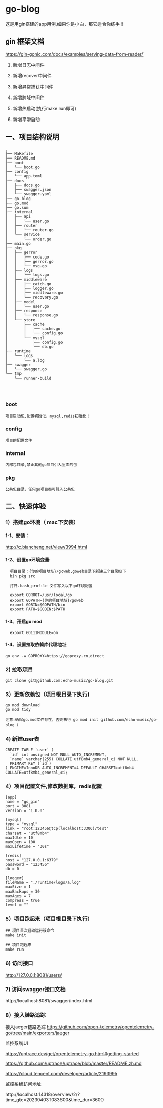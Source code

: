 # go-blog

这是用gin搭建的app用例,如果你是小白，那它适合你练手！

## gin 框架文档

https://gin-gonic.com/docs/examples/serving-data-from-reader/

1. 新增日志中间件

2. 新增recover中间件

3. 新增异常捕获中间件

4. 新增跨域中间件

5. 新增热启动(执行make run即可)

6. 新增平滑启动

## 一、项目结构说明

```
.
├── Makefile
├── README.md
├── boot
│   └── boot.go
├── config
│   └── app.toml
├── docs
│   ├── docs.go
│   ├── swagger.json
│   └── swagger.yaml
├── go-blog
├── go.mod
├── go.sum
├── internal
│   ├── api
│   │   └── user.go
│   ├── router
│   │   └── router.go
│   └── service
│       └── order.go
├── main.go
├── pkg
│   ├── gerror
│   │   ├── code.go
│   │   ├── gerror.go
│   │   └── msg.go
│   ├── logs
│   │   └── logs.go
│   ├── middleware
│   │   ├── catch.go
│   │   ├── logger.go
│   │   ├── middleware.go
│   │   └── recovery.go
│   ├── model
│   │   └── user.go
│   ├── response
│   │   └── response.go
│   └── store
│       ├── cache
│       │   ├── cache.go
│       │   └── config.go
│       └── mysql
│           ├── config.go
│           └── db.go
├── runtime
│   └── logs
│       └── a.log
├── swagger
│   └── swagger.go
└── tmp
    └── runner-build




```

### boot

```
项目启动包,配置初始化，mysql,redis初始化；
```

### config

```
项目的配置文件
```

### internal

```
内部包目录,禁止其他go项目引入里面的包
```

### pkg

```
公共包目录，任何go项目都可引入公共包
```

## 二、快速体验

### 1）搭建go环境（ mac下安装）

#### 1-1、安装：

http://c.biancheng.net/view/3994.html

#### 1-2、设置go环境变量:

```
  项目目录：{你的项目地址}/goweb,goweb目录下新建三个目录如下
  bin pkg src
  
  打开.bash_profile 文件写入以下go环境配置
 
  export GOROOT=/usr/local/go
  export GOPATH={你的项目地址}/goweb
  export GOBIN=$GOPATH/bin
  export PATH=$GOBIN:$PATH
``` 

#### 1-3、开启go mod

```
  export GO111MODULE=on
```

#### 1-4、设置拉取依赖库代理地址

```
go env -w GOPROXY=https://goproxy.cn,direct
```

### 2) 拉取项目

```
git clone git@github.com:echo-music/go-blog.git
```

### 3）更新依赖包（项目根目录下执行)

```
go mod download
go mod tidy

注意:确保go.mod文件存在，否则执行 go mod init github.com/echo-music/go-blog ）

```

### 4) 新建user表

```
CREATE TABLE `user` (
  `id` int unsigned NOT NULL AUTO_INCREMENT,
  `name` varchar(255) COLLATE utf8mb4_general_ci NOT NULL,
  PRIMARY KEY (`id`)
) ENGINE=InnoDB AUTO_INCREMENT=4 DEFAULT CHARSET=utf8mb4 COLLATE=utf8mb4_general_ci;
```

### 4）项目配置文件,修改数据库，redis配置

```
[app]
name = "go_gin"
port = 8081
version = "1.0.0"

[mysql]
type = "mysql"
link = "root:123456@tcp(localhost:3306)/test"
charset = "utf8mb4"
maxIdle = 10
maxOpen = 100
maxLifetime = "30s"

[redis]
host = "127.0.0.1:6379"
password = "123456"
db = 0

[logger]
fileName = "./runtime/logs/a.log"
maxSize = 1
maxBackups = 30
maxAges = 7
compress = true
level = ""
```

### 5）项目跑起来（项目根目录下执行）

```
## 项目首次启动运行该命令
make init

## 项目跑起来
make run
```

### 6) 访问接口

http://127.0.0.1:8081/users/

### 7) 访问swagger接口文档

http://localhost:8081/swagger/index.html

### 8）接入链路追踪

接入jaeger链路追踪
https://github.com/open-telemetry/opentelemetry-go/tree/main/exporters/jaeger

监控系统UI

https://uptrace.dev/get/opentelemetry-go.html#getting-started

https://github.com/uptrace/uptrace/blob/master/README.zh.md

https://cloud.tencent.com/developer/article/2193995

监控系统访问地址

http://localhost:14318/overview/2/?time_gte=20230403T083600&time_dur=3600